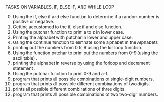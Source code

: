 TASKS ON VARIABLES, IF, ELSE IF, AND WHILE LOOP

0. Using the if, else if and else function to determine if a random number is positive or negative.
1. Getting accustomed to the if, else if and else function.
2. Using the putchar function to print a to z in lower case.
3. Printing the alphabet with putchar in lower and upper case.
4. Using the continue function to elimnate some alphabet in the Alphabets
5. printing out the numbers from 0 to 9 using the for loop function.
6. Using the function putchar to print out the numbers from 0-9 (using the ascii table)  .
7. printing the alphabet in reverse by using the forloop and decrement statement .
8. Using the putchar function to print 0-9 and a-f.
9. program that prints all possible combinations of single-digit numbers. 
10. program that prints all possible different combinations of two digits.
11. prints all possible different combinations of three digits.
12. program that prints all possible combinations of two two-digit numbers.

